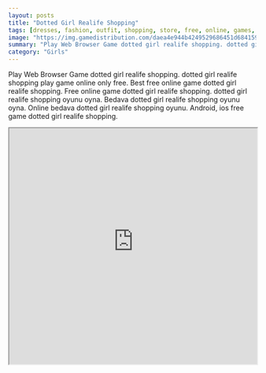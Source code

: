 ```yaml
---
layout: posts
title: "Dotted Girl Realife Shopping"
tags: [dresses, fashion, outfit, shopping, store, free, online, games, oyna, game, free, games, play, play, games]
image: "https://img.gamedistribution.com/daea4e944b4249529686451d6841594e.jpg"
summary: "Play Web Browser Game dotted girl realife shopping. dotted girl realife shopping play game online only free. Best free online game dotted girl realife shopping. Free online game dotted girl realife shopping. dotted girl realife shopping oyunu oyna. Bedava dotted girl realife shopping oyunu oyna. Online bedava dotted girl realife shopping oyunu. Android, ios free game dotted girl realife shopping."
category: "Girls"
---
```


Play Web Browser Game dotted girl realife shopping. dotted girl realife shopping play game online only free. Best free online game dotted girl realife shopping. Free online game dotted girl realife shopping. dotted girl realife shopping oyunu oyna. Bedava dotted girl realife shopping oyunu oyna. Online bedava dotted girl realife shopping oyunu. Android, ios free game dotted girl realife shopping.

<iframe width="100%" height="480px;" src="https://html5.gamedistribution.com/daea4e944b4249529686451d6841594e/"></iframe>